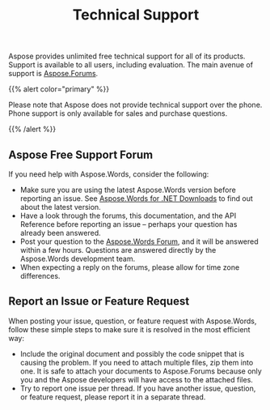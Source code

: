 ﻿---
title: Technical Support
type: docs
description: "Aspose.Words for .NET provides free technical support available to all users. Please report your question, issue, or feature request using Aspose Free Support Forum."
weight: 80
url: /net/technical-support/
---

Aspose provides unlimited free technical support for all of its products. Support is available to all users, including evaluation. The main avenue of support is [Aspose.Forums](https://forum.aspose.com/).

{{% alert color="primary" %}}

Please note that Aspose does not provide technical support over the phone. Phone support is only available for sales and purchase questions.

{{% /alert %}}

## Aspose Free Support Forum

If you need help with Aspose.Words, consider the following:

* Make sure you are using the latest Aspose.Words version before reporting an issue. See [Aspose.Words for .NET Downloads](https://www.nuget.org/packages/Aspose.Words/) to find out about the latest version.
* Have a look through the forums, this documentation, and the API Reference before reporting an issue – perhaps your question has already been answered.
* Post your question to the [Aspose.Words Forum](https://forum.aspose.com/c/words/8), and it will be answered within a few hours. Questions are answered directly by the Aspose.Words development team.
* When expecting a reply on the forums, please allow for time zone differences.

## Report an Issue or Feature Request

When posting your issue, question, or feature request with Aspose.Words, follow these simple steps to make sure it is resolved in the most efficient way:

* Include the original document and possibly the code snippet that is causing the problem. If you need to attach multiple files, zip them into one. It is safe to attach your documents to Aspose.Forums because only you and the Aspose developers will have access to the attached files.
* Try to report one issue per thread. If you have another issue, question, or feature request, please report it in a separate thread.
